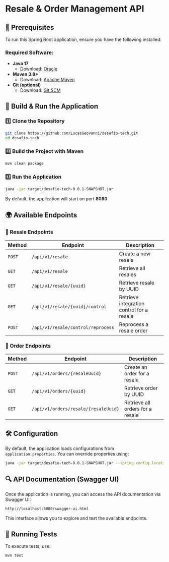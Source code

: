 # Resale & Order Management API

## 📌 Prerequisites
To run this Spring Boot application, ensure you have the following installed:

### Required Software:
- **Java 17**
  - Download: [Oracle](https://www.oracle.com/java/technologies/javase/jdk17-archive-downloads.html)
- **Maven 3.8+**
  - Download: [Apache Maven](https://maven.apache.org/download.cgi)
- **Git (optional)**
  - Download: [Git SCM](https://git-scm.com/downloads)

## 🚀 Build & Run the Application

### 1️⃣ Clone the Repository
```sh
git clone https://github.com/LucasGeovanni/desafio-tech.git
cd desafio-tech
```

### 2️⃣ Build the Project with Maven
```sh
mvn clean package
```

### 3️⃣ Run the Application
```sh
java -jar target/desafio-tech-0.0.1-SNAPSHOT.jar
```
By default, the application will start on port **8080**.

## 🌍 Available Endpoints

### 📌 Resale Endpoints
| Method | Endpoint | Description |
|--------|---------|-------------|
| `POST` | `/api/v1/resale` | Create a new resale |
| `GET`  | `/api/v1/resale` | Retrieve all resales |
| `GET`  | `/api/v1/resale/{uuid}` | Retrieve resale by UUID |
| `GET`  | `/api/v1/resale/{uuid}/control` | Retrieve integration control for a resale |
| `POST` | `/api/v1/resale/control/reprocess` | Reprocess a resale order |

### 📌 Order Endpoints
| Method | Endpoint | Description |
|--------|---------|-------------|
| `POST` | `/api/v1/orders/{resaleUuid}` | Create an order for a resale |
| `GET`  | `/api/v1/orders/{uuid}` | Retrieve order by UUID |
| `GET`  | `/api/v1/orders/resale/{resaleUuid}` | Retrieve all orders for a resale |

## 🛠️ Configuration
By default, the application loads configurations from `application.properties`. You can override properties using:
```sh
java -jar target/desafio-tech-0.0.1-SNAPSHOT.jar --spring.config.location=classpath:/application-test.properties
```
## 🔍 API Documentation (Swagger UI)
Once the application is running, you can access the API documentation via Swagger UI:
```sh
http://localhost:8080/swagger-ui.html
```
This interface allows you to explore and test the available endpoints.

## 🧪 Running Tests
To execute tests, use:
```sh
mvn test
```
